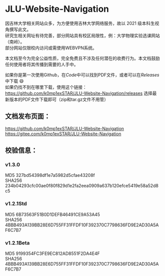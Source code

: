 # JLU-Website-Navigation
因吉林大学相关网站众多，为方便使用吉林大学网络服务，故以 2021 级本科生视角撰写此文。  
研究生相关网址有待完善，部分网站具有校区局限性，例：大学物理实验选课网站（南岭）。  
部分网站仅限校内访问或需使用WEBVPN系统。 
  
本文档至今为完全公益性质，完全免费且不涉及任何潜在的收费行为。本文档鼓励任何使用者将其传播到需要的人手中。  

如果你是第一次使用Github，在*Code*中可以找到PDF文件，或者可以在*Releases*中下载 :smile:   
如果仍找不到在哪里下载，使用这个链接：https://github.com/k0mp1exSTAR/JLU-Website-Navigation/releases  选择最新版本的PDF文件下载即可（zip和tar.gz文件不用管）
  
## 文档发布页面：

https://github.com/k0mp1exSTAR/JLU-Website-Navigation    
https://gitee.com/k0mp1exSTAR/JLU-Website-Navigation      
  
## 校验信息：
### v1.3.0 
MD5 327bd54398df1e7a5982d5cfae43208f  
SHA256 234b04293cfc00ae0f80f829d1e2fa2eea0909a637b120efce5419e58a52d8c5

### v1.2.1Std  
MD5 6B73563F51B0D1DEFB46491CE9A53A45  
SHA256 4BBB493A139BB28E6D755FF31FFDF10F392370C7798636FD9E2AD30A5AF6C7B7  
  
### v1.2.1Beta  
MD5 9199354FC3FE9EC812AD8551F2DA4E4F  
SHA256 4BBB493A139BB28E6D755FF31FFDF10F392370C7798636FD9E2AD30A5AF6C7B7  
